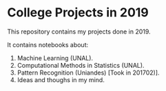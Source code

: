 # College Projects in 2019

This repository contains my projects done in 2019.

It contains notebooks about:

1. Machine Learning (UNAL). 
2. Computational Methods in Statistics (UNAL).
3. Pattern Recognition (Uniandes) [Took in 201702)].
4. Ideas and thoughs in my mind.
